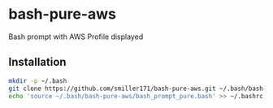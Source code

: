 # bash-pure-aws
Bash prompt with AWS Profile displayed

## Installation
```bash
mkdir -p ~/.bash
git clone https://github.com/smiller171/bash-pure-aws.git ~/.bash/bash-pure-aws
echo 'source ~/.bash/bash-pure-aws/bash_prompt_pure.bash' >> ~/.bashrc
```
